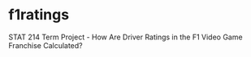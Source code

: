 # f1ratings
STAT 214 Term Project - How Are Driver Ratings in the F1 Video Game Franchise Calculated?
